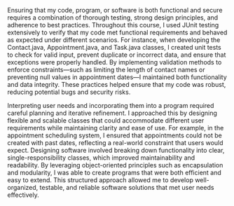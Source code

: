 Ensuring that my code, program, or software is both functional and secure requires a combination of thorough testing, strong design principles, and adherence to best practices. Throughout this course, I used JUnit testing extensively to verify that my code met functional requirements and behaved as expected under different scenarios. For instance, when developing the Contact.java, Appointment.java, and Task.java classes, I created unit tests to check for valid input, prevent duplicate or incorrect data, and ensure that exceptions were properly handled. By implementing validation methods to enforce constraints—such as limiting the length of contact names or preventing null values in appointment dates—I maintained both functionality and data integrity. These practices helped ensure that my code was robust, reducing potential bugs and security risks.

Interpreting user needs and incorporating them into a program required careful planning and iterative refinement. I approached this by designing flexible and scalable classes that could accommodate different user requirements while maintaining clarity and ease of use. For example, in the appointment scheduling system, I ensured that appointments could not be created with past dates, reflecting a real-world constraint that users would expect. Designing software involved breaking down functionality into clear, single-responsibility classes, which improved maintainability and readability. By leveraging object-oriented principles such as encapsulation and modularity, I was able to create programs that were both efficient and easy to extend. This structured approach allowed me to develop well-organized, testable, and reliable software solutions that met user needs effectively.
